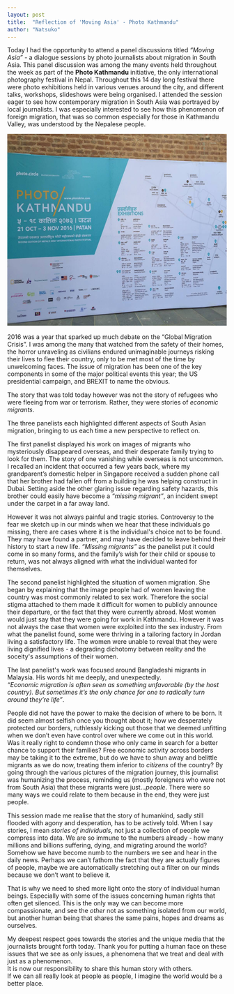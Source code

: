 ```yaml
---
layout: post
title:  "Reflection of 'Moving Asia' - Photo Kathmandu"
author: "Natsuko"
---
```





Today I had the opportunity to attend a panel discussions titled  *“Moving Asia”* -  a dialogue sessions by photo journalists about migration in South Asia. This panel discussion was among the many events held throughout the week as part of the **Photo Kathmandu** initiative, the only international photography festival in Nepal. Throughout this 14 day long festival there were photo exhibitions held in various venues around the city, and different talks, workshops, slideshows were being organised.  I attended the session eager to see how contemporary migration in South Asia was portrayed by local journalists. I was especially interested to see how this phenomenon of foreign migration, that was so common especially for those in Kathmandu Valley, was understood by the Nepalese people.
<br>


<img src="/assets/photoktm.jpg" style="height:440px; width:600px;">


2016 was a year that sparked up much debate on the “Global Migration Crisis”. I was among the many that watched from the safety of their homes, the horror unraveling as civilians endured unimaginable journeys risking their lives to flee their country, only to be met most of the time by unwelcoming faces. The issue of migration has been one of the key components in some of the major political events this year; the US presidential campaign, and BREXIT to name the obvious. 
<br>


The story that was told today however was not the story of refugees who were fleeing from war or terrorism. Rather, they were stories of *economic migrants*. 
<br>


The three panelists each highlighted different aspects of South Asian migration, bringing to us each time a new perspective to reflect on. 
<br>


The first panelist displayed his work on images of migrants who mysteriously disappeared overseas, and their desperate family trying to look for them. The story of one vanishing while overseas is not uncommon. I recalled an incident that occurred a few years back, where my grandparent’s domestic helper in Singapore received a sudden phone call that her brother had fallen off from a building he was helping construct in Dubai. Setting aside the other glaring issue regarding safety hazards, this brother could easily have become a *“missing migrant”*, an incident swept under the carpet in a far away land. <br>


However it was not always painful and tragic stories. Controversy to the fear we sketch up in our minds when we hear that these individuals go missing, there are cases where it is the individual's choice not to be found. They may have found a partner, and may have decided to leave behind their history to start a new life. *“Missing migrants”* as the panelist put it could come in so many forms, and the family’s wish for their child or spouse to return, was not always aligned with what the individual wanted for themselves. 
<br>


The second panelist highlighted the situation of women migration. She began by explaining that the image people had of women leaving the country was most commonly related to sex work. Therefore the social stigma attached to them made it difficult for women to publicly announce their departure, or the fact that they were currently abroad. Most women would just say that they were going for work in  Kathmandu. However it was not always the case that women were exploited into the sex industry. From what the panelist found, some were thriving in a tailoring factory in Jordan living a satisfactory life. The women were unable to reveal that they were living dignified lives - a degrading dichotomy between reality and the soceity's assumptions of their women. 
<br>


The last panelist's work was focused around Bangladeshi migrants in Malaysia. His words hit me deeply, and unexpectedly. <br>
*“Economic migration is often seen as something unfavorable (by the host country). But sometimes it’s the only chance for one to radically turn around they’re life”*. <br>


People did not have the power to make the decision of where to be born. It did seem almost selfish once you thought about it; how we desperately protected our borders, ruthlessly kicking out those that we deemed unfitting when we don’t even have control over where we come out in this world. Was it really right to condemn those who only came in search for a better chance to support their families? Free economic activity across borders may be taking it to the extreme, but do we have to shun away and belittle migrants as we do now, treating them inferior to *citizens* of the country? By going through the various pictures of the migration journey, this journalist was humanizing the process, reminding us (mostly foreigners who were not from South Asia) that these migrants were just...*people*. There were so many ways we could relate to them because in the end, they were just people.
<br>


This session made me realise that the story of humankind, sadly still flooded with agony and desperation, has to be actively told. When I say stories, I mean *stories of individuals*, not just a collection of people we compress into data. We are so immune to the numbers already - how many millions and billions suffering, dying, and migrating around the world? Somehow we have become numb to the numbers we see and hear in the daily news. Perhaps we can’t fathom the fact that they are actually figures of people, maybe we are automatically stretching out a filter on our minds because we don’t want to believe it.
<br>


That is why we need to shed more light onto the story of individual human beings. Especially with some of the issues concerning human rights that often get silenced. This is the only way we can become more compassionate, and see the *other* not as something isolated from our world, but another human being that shares the same pains, hopes and dreams as ourselves. 
<br>


My deepest respect goes towards the stories and the unique media that the journalists brought forth today. Thank you for putting a human face on these issues that we see as only issues, a phenomena that we treat and deal with just as a phenomenon. <br>
It is now our responsibility to share this human story with others. <br>
If we can all really look at people as people, I imagine the world would be a better place. 
